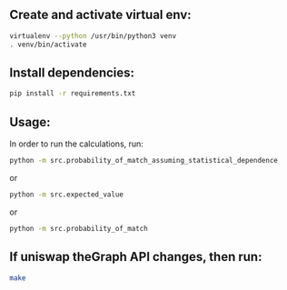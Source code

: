 ## Create and activate virtual env:
```bash
virtualenv --python /usr/bin/python3 venv
. venv/bin/activate
```

## Install dependencies:
```bash
pip install -r requirements.txt
```

## Usage:

In order to run the calculations, run:
```bash
python -m src.probability_of_match_assuming_statistical_dependence
```
or
```bash
python -m src.expected_value
```
or
```bash
python -m src.probability_of_match
```

## If uniswap theGraph API changes, then run:
```bash
make
```
